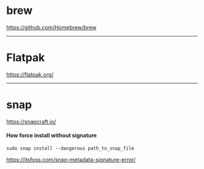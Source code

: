 # brew
https://github.com/Homebrew/brew

---

# Flatpak
https://flatpak.org/

---
# snap
https://snapcraft.io/

#### How force install without signature

```sudo snap install --dangerous path_to_snap_file```

https://itsfoss.com/snap-metadata-signature-error/
